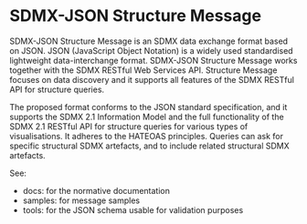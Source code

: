 # SDMX-JSON Structure Message

SDMX-JSON Structure Message is an SDMX data exchange format based on JSON. JSON (JavaScript Object Notation) is a widely used standardised lightweight data-interchange format.
SDMX-JSON Structure Message works together with the SDMX RESTful Web Services API. Structure Message focuses on data discovery and it supports all features of the SDMX RESTful API for structure queries.

The proposed format conforms to the JSON standard specification, and it supports the SDMX 2.1 Information Model and the full functionality of the SDMX 2.1 RESTful API for structure queries for various types of visualisations. It adheres to the HATEOAS principles. Queries can ask for specific structural SDMX artefacts, and to include related structural SDMX artefacts.

See:
- docs: for the normative documentation
- samples: for message samples
- tools: for the JSON schema usable for validation purposes
